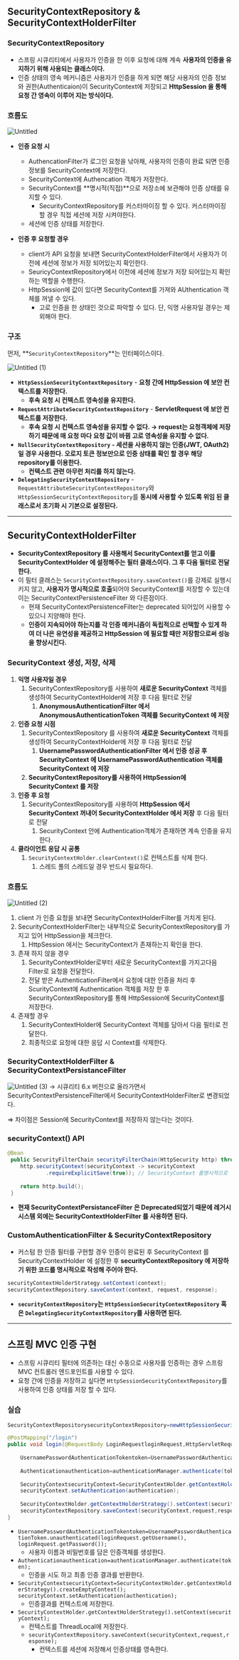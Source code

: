 ## SecurityContextRepository & SecurityContextHolderFilter

### SecurityContextRepository

- 스프링 시큐리티에서 사용자가 인증을 한 이후 요청에 대해 계속 **사용자의 인증을 유지하기 위해 사용되는 클래스이다.**
- 인증 상태의 영속 메커니즘은 사용자가 인증을 하게 되면 해당 사용자의 인증 정보와 권한(Authenticaion)이 SecurityContext에 저장되고 **HttpSession 을 통해 요청 간 영속이 이루어 지는 방식이다.**

### 흐름도

![Untitled](https://github.com/sungwooIsGood/Today-I-Learn/assets/98163632/0e6da789-a75c-4151-891f-3c8713910a93)
- **인증 요청 시**
    - AuthencationFilter가 로그인 요청을 낚아채, 사용자의 인증이 완료 되면 인증 정보를 SecurityContext에 저장한다.
    - SecurityContext에 Authencation 객체가 저장한다.
    - SecurityContext를 **명시적(직접)**으로 저장소에 보관해야 인증 상태를 유지할 수 있다.
        - SecurityContextRepository를 커스터마이징 할 수 있다. 커스터마이징 할 경우 직접 세션에 저장 시켜야한다.
    - 세션에 인증 상태를 저장한다.

- **인증 후 요청할 경우**
    - client가 API 요청을 보내면 SecurityContextHolderFilter에서 사용자가 이전에 세션에 정보가 저장 되어있는지 확인한다.
    - SeuricyContextRepository에서 이전에 세션에 정보가 저장 되어있는지 확인하는 역할을 수행한다.
    - HttpSession에 값이 있다면 SecurityContext를 가져와 AUthentication 객체를 꺼낼 수 있다.
        - 고로 인증을 한 상태인 것으로 파악할 수 있다. 단, 익명 사용자일 경우는 제외해야 한다.

### 구조

먼저, **`SecurityContextRepository`**는 인터페이스이다.

![Untitled (1)](https://github.com/sungwooIsGood/Today-I-Learn/assets/98163632/903c7626-a904-4066-a76c-01f535e8669a)
- **`HttpSessionSecurityContextRepository`** - **요청 간에 HttpSession 에 보안 컨텍스트를 저장한다.**
    - **후속 요청 시 컨텍스트 영속성을 유지한다.**
- **`RequestAttributeSecurityContextRepository`** - **ServletRequest 에 보안 컨텍스트를 저장한다.**
    - **후속 요청 시 컨텍스트 영속성을 유지할 수 없다. → request는 요청객체에 저장하기 때문에 매 요청 마다 요청 값이 바뀜 고로 영속성을 유지할 수 없다.**
- **`NullSecurityContextRepository` - 세션을 사용하지 않는 인증(JWT, OAuth2) 일 경우 사용한다. 오로지 토큰 정보만으로 인증 상태를 확인 할 경우 해당 repository를 이용한다.**
    - **컨텍스트 관련 아무런 처리를 하지 않는다.**
- **`DelegatingSecurityContextRepository`**  - `RequestAttributeSecurityContextRepository`와 `HttpSessionSecurityContextRepository`를 **동시에 사용할 수 있도록 위임 된 클래스로서 초기화 시 기본으로 설정된다.**

---

## SecurityContextHolderFilter

- **SecurityContextRepository 를 사용해서 SecurityContext를 얻고 이를 SecurityContextHolder 에 설정해주는 필터 클래스이다. 그 후 다음 필터로 전달한다.**
- 이 필터 클래스는 `SecurityContextRepository.saveContext()`를 강제로 실행시키지 않고, **사용자가 명시적으로 호출**되어야 SecurityContext를 저장할 수 있는데 이는
  SecurityContextPersistenceFilter 와 다른점이다.
    - 현재 SecurityContextPersistenceFilter는 deprecated 되어있어 사용할 수 있으니 지양해야 한다.
    - **인증이 지속되어야 하는지를 각 인증 메커니즘이 독립적으로 선택할 수 있게 하여 더 나은 유연성을 제공하고 HttpSession 에 필요할 때만 저장함으로써 성능을 향상시킨다.**

### SecurityContext 생성, 저장, 삭제

1. **익명 사용자일 경우**
    1. SecurityContextRepository를 사용하여 **새로운 SecurityContext** 객체를 생성하여 SecurityContextHolder에 저장 후 다음 필터로 전달
        1. **AnonymousAuthenticationFilter 에서 AnonymousAuthenticationToken 객체를 SecurityContext 에 저장**
2. **인증 요청 시점**
    1. SecurityContextRepository 를 사용하여 **새로운 SecurityContext** 객체를 생성하여 SecurityContextHolder에 저장 후 다음 필터로 전달
        1. **UsernamePasswordAuthenticationFilter 에서 인증 성공 후 SecurityContext 에 UsernamePasswordAuthentication 객체를 SecurityContext 에 저장**
    2. **SecurityContextRepository를 사용하여 HttpSession에  SecurityContext 를 저장**
3. **인증 후 요청**
    1. SecurityContextRepository를 사용하여 **HttpSession 에서 SecurityContext 꺼내어 SecurityContextHolder 에서 저장** 후 다음 필터로 전달
        1. SecurityContext 안에 Authentication객체가 존재하면 계속 인증을 유지한다.
4. **클라이언트 응답 시 공통**
    1. `SecurityContextHolder.clearContext()`로 컨텍스트를 삭제 한다.
        1. 스레드 풀의 스레드일 경우 반드시 필요하다.

### 흐름도

![Untitled (2)](https://github.com/sungwooIsGood/Today-I-Learn/assets/98163632/51997983-473d-4061-86d5-5bf47b3e44d3)
1. client 가 인증 요청을 보내면 SecurityContextHolderFilter를 거치게 된다.
2. SecurityContextHolderFilter는 내부적으로 SecurityContextRepository를 가지고 있어 HttpSession을 체크한다.
    1. HttpSession 에서는 SecurityContext가 존재하는지 확인을 한다.
3. 존재 하지 않을 경우
    1. SecurityContextHolder로부터 새로운 SecurityContext를 가지고다음 Filter로 요청을 전달한다.
    2. 전달 받은 AuthenticationFilter에서 요청에 대한 인증을 처리 후 ScurityContext에 Authentication 객체를 저장 한 후 SecurityContextRepository를 통해 HttpSession에 SecurityContext를 저장한다.
4. 존재할 경우
    1. SecurityContextHolder에 SecurityContext 객체를 담아서 다음 필터로 전달한다.
    2. 최종적으로 요청에 대한 응답 시 Context를 삭제한다.

### SecurityContextHolderFilter & SecurityContextPersistanceFilter

![Untitled (3)](https://github.com/sungwooIsGood/Today-I-Learn/assets/98163632/1588e62c-bab3-4ed7-8870-7699a969f5fd)
→ 시큐리티 6.x 버전으로 올라가면서 SecurityContextPersistenceFilter에서 SecurityContextHolderFilter로 변경되었다.

⇒ 차이점은 Session에 SecurityContext를 저장하지 않는다는 것이다.

### securityContext() API

```java
@Bean
 public SecurityFilterChain securityFilterChain(HttpSecurity http) throws Exception {
    http.securityContext(securityContext -> securityContext
            .requireExplicitSave(true)); // SecurityContext 를명시적으로 저장할 것이지 아닌지의 여부 설정, 기본값은 true 이다 
																				 // true 이면 SecurityContextHolderFilter, false 이면 SecurityContextPersistanceFilter 가 실행된다 
    return http.build();
 }
```

- **현재 SecurityContextPersistanceFilter 은 Deprecated되었기 때문에 레거시 시스템 외에는 SecurityContextHolderFilter 를 사용하면 된다.**

### CustomAuthenticationFilter & SecurityContextRepository

- 커스텀 한 인증 필터를 구현할 경우 인증이 완료된 후 SecurityContext 를 SecurityContextHolder 에 설정한 후 **securityContextRepository 에 저장하기 위한 코드를 명시적으로 작성해 주어야 한다.**

```java
securityContextHolderStrategy.setContext(context);
securityContextRepository.saveContext(context, request, response);
```

- **`securityContextRepository`는 `HttpSessionSecurityContextRepository` 혹은 `DelegatingSecurityContextRepository`를 사용하면 된다.**

---

## 스프링 MVC 인증 구현

- 스프링 시큐리티 필터에 의존하는 대신 수동으로 사용자를 인증하는 경우 스프링 MVC 컨트롤러 엔드포인트를 사용할 수 있다.
- 요청 간에 인증을 저장하고 싶다면 `HttpSessionSecurityContextRepository`를 사용하여 인증 상태를 저장 할 수 있다.

### 실습

```java
SecurityContextRepositorysecurityContextRepository=newHttpSessionSecurityContextRepository();

@PostMapping("/login")
public void login(@RequestBody LoginRequestloginRequest,HttpServletRequestrequest,HttpServletResponseresponse){
	
	UsernamePasswordAuthenticationTokentoken=UsernamePasswordAuthenticationToken.unauthenticated(loginRequest.getUsername(), loginRequest.getPassword());
	
	Authenticationauthentication=authenticationManager.authenticate(token);
	
	SecurityContextsecurityContext=SecurityContextHolder.getContextHolderStrategy().createEmptyContext();
	securityContext.setAuthentication(authentication); 
	
	SecurityContextHolder.getContextHolderStrategy().setContext(securityContext); 
	securityContextRepository.saveContext(securityContext,request,response);
}

```

- `UsernamePasswordAuthenticationTokentoken=UsernamePasswordAuthenticationToken.unauthenticated(loginRequest.getUsername(), loginRequest.getPassword());`
    - 사용자 이름과 비밀번호를 담은 인증객체를 생성한다.
- `Authenticationauthentication=authenticationManager.authenticate(token);`
    - 인증을 시도 하고 최종 인증 결과를 반환한다.
- `SecurityContextsecurityContext=SecurityContextHolder.getContextHolderStrategy().createEmptyContext();
  securityContext.setAuthentication(authentication);`
    - 인증결과를 컨텍스트에 저장한다.
- `SecurityContextHolder.getContextHolderStrategy().setContext(securityContext);`
    - 컨텍스트를 ThreadLocal에 저장한다.
    - `securityContextRepository.saveContext(securityContext,request,response);`
        - 컨텍스트를 세션에 저장해서 인증상태를 영속한다.
